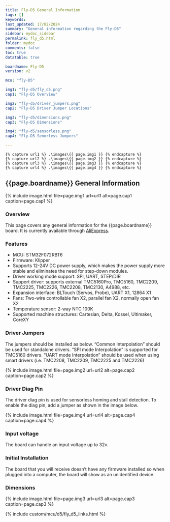 ```yaml
---
title: Fly-D5 General Information
tags: []
keywords: 
last_updated: 17/02/2024
summary: "General information regarding the Fly-D5"
sidebar: mydoc_sidebar
permalink: fly_d5.html
folder: mydoc
comments: false
toc: true
datatable: true

boardname: Fly-D5
version: v2

mcu: "fly-D5"

img1: "fly-d5/fly_d5.png" 
cap1: "Fly-D5 Overview"

img2: "fly-d5/driver_jumpers.png"
cap2: "Fly-D5 Driver Jumper Locations"

img3: "fly-d5/dimensions.png"
cap3: "Fly-D5 Dimensions"

img4: "fly-d5/sensorless.png"
cap4: "Fly-D5 Senorless Jumpers"

---
```


    {% capture url1 %} .\images\{{ page.img1 }} {% endcapture %}
    {% capture url2 %} .\images\{{ page.img2 }} {% endcapture %}
    {% capture url3 %} .\images\{{ page.img3 }} {% endcapture %}
    {% capture url4 %} .\images\{{ page.img4 }} {% endcapture %}

## {{page.boardname}} General Information

{%
include image.html
file=page.img1
url=url1
alt=page.cap1
caption=page.cap1
%}

### Overview

This page covers any general information for the {{page.boardname}} board.
It is currently available through [AliExpress](https://s.click.aliexpress.com/e/_DFbcrJJ).

### Features

- MCU: STM32F072RBT6
- Firmware: Klipper
- Supports 12-24V DC power supply, which makes the power supply more stable and eliminates the need for step-down modules.
- Driver working mode support: SPI, UART, STEP/DIR
- Support driver: supports external TMC5160Pro, TMC5160, TMC2209, TMC2225, TMC2226, TMC2208, TMC2130, A4988, etc.
- Expansion interface: BLTouch (Servos, Probe), UART X1, 12864 X1
- Fans: Two-wire controllable fan X2, parallel fan X2, normally open fan X2
- Temperature sensor: 2-way NTC 100K
- Supported machine structures: Cartesian, Delta, Kossel, Ultimaker, CoreXY

### Driver Jumpers

The jumpers should be installed as below. “Common Interpolation” should be used for standalone drivers. “SPI mode Interpolation” is supported for TMC5160 drivers. “UART mode Interpolation” should be used when using smart drivers (i.e. TMC2208, TMC2209, TMC2225 and TMC2226)

{%
include image.html
file=page.img2
url=url2
alt=page.cap2
caption=page.cap2
%}

### Driver Diag Pin

The driver diag pin is used for sensorless homing and stall detection.
To enable the diag pin, add a jumper as shown in the image below.  

{%
include image.html
file=page.img4
url=url4
alt=page.cap4
caption=page.cap4
%}

### Input voltage

The board can handle an input voltage up to 32v.

### Initial Installation

The board that you will receive doesn’t have any firmware installed so when plugged into a computer, the board will show as an unidentified device.

### Dimensions

{%
include image.html
file=page.img3
url=url3
alt=page.cap3
caption=page.cap3
%}

{% include custom/mcu/d5/fly_d5_links.html %}
